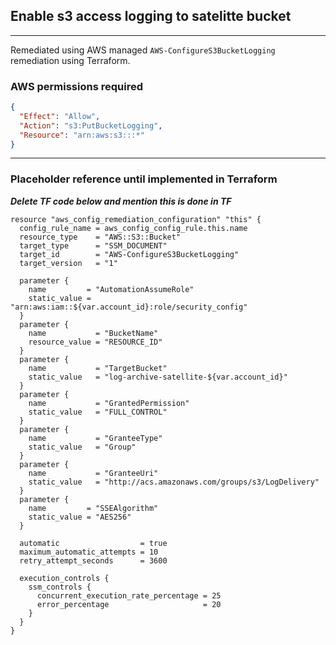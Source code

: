 ## Enable s3 access logging to satelitte bucket
---

Remediated using AWS managed `AWS-ConfigureS3BucketLogging` remediation using Terraform.

### AWS permissions required
```json
{
  "Effect": "Allow",
  "Action": "s3:PutBucketLogging",
  "Resource": "arn:aws:s3:::*"
}
```

---

### Placeholder reference until implemented in Terraform
***Delete TF code below and mention this is done in TF***
```HCL
resource "aws_config_remediation_configuration" "this" {
  config_rule_name = aws_config_config_rule.this.name
  resource_type    = "AWS::S3::Bucket"
  target_type      = "SSM_DOCUMENT"
  target_id        = "AWS-ConfigureS3BucketLogging"
  target_version   = "1"

  parameter {
    name         = "AutomationAssumeRole"
    static_value = "arn:aws:iam::${var.account_id}:role/security_config"
  }
  parameter {
    name           = "BucketName"
    resource_value = "RESOURCE_ID"
  }
  parameter {
    name           = "TargetBucket"
    static_value   = "log-archive-satellite-${var.account_id}"
  }
  parameter {
    name           = "GrantedPermission"
    static_value   = "FULL_CONTROL"
  }
  parameter {
    name           = "GranteeType"
    static_value   = "Group"
  }
  parameter {
    name           = "GranteeUri"
    static_value   = "http://acs.amazonaws.com/groups/s3/LogDelivery"
  }
  parameter {
    name         = "SSEAlgorithm"
    static_value = "AES256"
  }

  automatic                  = true
  maximum_automatic_attempts = 10
  retry_attempt_seconds      = 3600

  execution_controls {
    ssm_controls {
      concurrent_execution_rate_percentage = 25
      error_percentage                     = 20
    }
  }
}

```